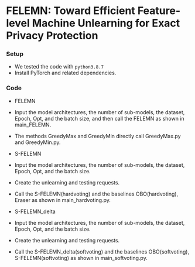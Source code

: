 # FELEMN: Toward Efficient Feature-level Machine Unlearning for Exact Privacy Protection

### Setup

* We tested the code with `python3.8.7`
* Install PyTorch and related dependencies.



### Code

* FELEMN
* Input the model architectures, the number of sub-models, the dataset, Epoch, Opt, and the batch size, and then call the FELEMN as shown in main_FELEMN.
* The methods GreedyMax and GreedyMin directly call GreedyMax.py and GreedyMin.py.

* S-FELEMN
* Input the model architectures, the number of sub-models, the dataset, Epoch, Opt, and the batch size.
* Create the unlearning and testing requests.
* Call the S-FELEMN(hardvoting) and the baselines OBO(hardvoting), Eraser as shown in main_hardvoting.py.
  
* S-FELEMN_delta
* Input the model architectures, the number of sub-models, the dataset, Epoch, Opt, and the batch size.
*  Create the unlearning and testing requests.
* Call the S-FELEMN_delta(softvoting) and the baselines OBO(softvoting), S-FELEMN(softvoting) as shown in main_softvoting.py.





